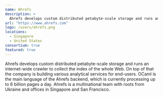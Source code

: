 ```yaml
---
name: Ahrefs
description: > 
  Ahrefs develops custom distributed petabyte-scale storage and runs an internet-wide crawler to collect the index of the whole Web
url: "https://www.ahrefs.com"
logo: /users/ahrefs.png
locations: 
  - Singapore
  - United States
consortium: true
featured: true
---
```


Ahrefs develops custom distributed petabyte-scale storage and runs an internet-wide crawler to collect the index of the whole Web. On top of that the company is building various analytical services for end-users. OCaml is the main language of the Ahrefs backend, which is currently processing up to 6 billion pages a day. Ahrefs is a multinational team with roots from Ukraine and offices in Singapore and San Francisco.
